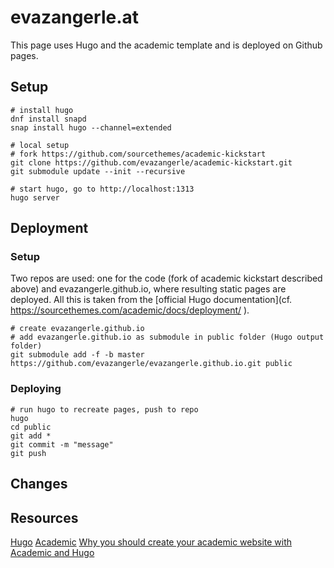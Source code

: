 # evazangerle.at

This page uses Hugo and the academic template and is deployed on Github pages.

## Setup
```
# install hugo 
dnf install snapd
snap install hugo --channel=extended

# local setup
# fork https://github.com/sourcethemes/academic-kickstart
git clone https://github.com/evazangerle/academic-kickstart.git 
git submodule update --init --recursive

# start hugo, go to http://localhost:1313
hugo server
```


## Deployment

### Setup
Two repos are used: one for the code (fork of academic kickstart described above) and evazangerle.github.io, where resulting static pages are deployed. All this is taken from the [official Hugo documentation](cf.  https://sourcethemes.com/academic/docs/deployment/
).

```
# create evazangerle.github.io
# add evazangerle.github.io as submodule in public folder (Hugo output folder)
git submodule add -f -b master https://github.com/evazangerle/evazangerle.github.io.git public
```


### Deploying
```
# run hugo to recreate pages, push to repo
hugo
cd public
git add *
git commit -m "message"
git push
```



## Changes 




## Resources
[Hugo](https://gohugo.io/)
[Academic](https://sourcethemes.com/academic/)
[Why you should create your academic website with Academic and Hugo](https://georgecushen.com/create-your-website-with-hugo/)

